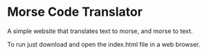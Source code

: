# Morse Code Translator

A simple website that translates text to morse, and morse to text.

To run just download and open the index.html file in a web browser.
